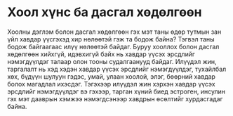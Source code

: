 # Хоол хүнс ба дасгал хөдөлгөөн

Хоолны дэглэм болон дасгал хөдөлгөөн гэх мэт таны өдөр тутмын зан үйл хавдар үүсгэхэд хир нөлөөтэй гэж та бодож байна? Тэгвэл таны бодож байгаагаас илүү нөлөөтэй байдаг. Буруу хооллох болон дасгал хөдөлгөөн хийхгүй, идэвхигүй байх нь хавдар үүсэх эрсдлийг нэмэгдүүлдэг талаар олон тооны судалгаанууд байдаг. Илүүдэл жин, таргалалт нь хэд хэдэн хавдар үүсэх эрсдлийг нэмэгдүүлдэг, тухайлбал хөх, бүдүүн шулуун гэдэс, умай, улаан хоолой, элэг, бөөрний хавдар болох магадлал ихэсдэг. Тэгэхээр илүүдэл жин хэрхэн хавдар үүсэх эрсдлийг нэмэгдүүлдэг вэ гэхээр, тарган хүний биед эстроген, инсулин гэх мэт дааврын хэмжээ нэмэгдсэнээр хавдрын өсөлтийг хурдасгадаг байна.
